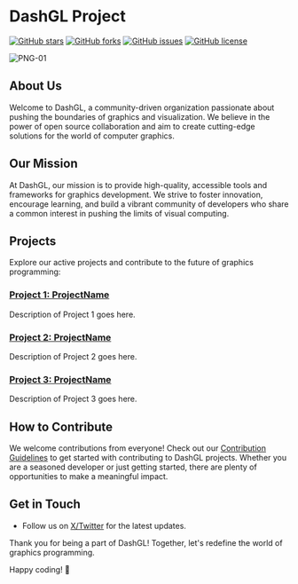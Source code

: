# DashGL Project

[![GitHub stars](https://img.shields.io/github/stars/DashGL/DashGL?style=flat-square)](https://github.com/DashGL/DashGL/stargazers)
[![GitHub forks](https://img.shields.io/github/forks/DashGL/DashGL?style=flat-square)](https://github.com/DashGL/DashGL/network)
[![GitHub issues](https://img.shields.io/github/issues/DashGL/DashGL?style=flat-square)](https://github.com/DashGL/DashGL/issues)
[![GitHub license](https://img.shields.io/github/license/DashGL/DashGL?style=flat-square)](https://github.com/DashGL/DashGL/blob/main/LICENSE)

![PNG-01](https://github.com/DashGL/.github/assets/25621780/d6faaa35-9e69-4cfd-bc48-9e05155cb59e)

## About Us

Welcome to DashGL, a community-driven organization passionate about pushing the boundaries of graphics and visualization. We believe in the power of open source collaboration and aim to create cutting-edge solutions for the world of computer graphics.

## Our Mission

At DashGL, our mission is to provide high-quality, accessible tools and frameworks for graphics development. We strive to foster innovation, encourage learning, and build a vibrant community of developers who share a common interest in pushing the limits of visual computing.

## Projects

Explore our active projects and contribute to the future of graphics programming:

### [Project 1: ProjectName](https://github.com/DashGL/ProjectName)

Description of Project 1 goes here.

### [Project 2: ProjectName](https://github.com/DashGL/ProjectName)

Description of Project 2 goes here.

### [Project 3: ProjectName](https://github.com/DashGL/ProjectName)

Description of Project 3 goes here.

## How to Contribute

We welcome contributions from everyone! Check out our [Contribution Guidelines](CONTRIBUTING.md) to get started with contributing to DashGL projects. Whether you are a seasoned developer or just getting started, there are plenty of opportunities to make a meaningful impact.

## Get in Touch

- Follow us on [X/Twitter]([https://twitter.com/DashGLOrg](https://twitter.com/kion_dgl)) for the latest updates.

Thank you for being a part of DashGL! Together, let's redefine the world of graphics programming.

Happy coding! 🚀

